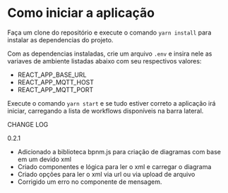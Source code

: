 # Como iniciar a aplicação

Faça um clone do repositório e execute o comando `yarn install` para instalar as dependencias do projeto.

Com as dependencias instaladas, crie um arquivo `.env` e insira nele as variaves de ambiente listadas abaixo com seu respectivos valores:
- REACT_APP_BASE_URL
- REACT_APP_MQTT_HOST
- REACT_APP_MQTT_PORT

Execute o comando `yarn start` e se tudo estiver correto a aplicação irá iniciar, carregando a lista de workflows disponíveis na barra lateral.

CHANGE LOG

0.2.1
- Adicionado a biblioteca bpnm.js para criação de diagramas com base em um devido xml
- Criado componentes e lógica para ler o xml e carregar o diagrama
- Criado opções para ler o xml via url ou via upload de arquivo
- Corrigido um erro no componente de mensagem.